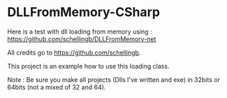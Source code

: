 # DLLFromMemory-CSharp
Here is a test with dll loading from memory using : https://github.com/schellingb/DLLFromMemory-net

All credits go to https://github.com/schellingb.

This project is an example how to use this loading class.

Note : Be sure you make all projects (Dlls I've written and exe) in 32bits or 64bits (not a mixed of 32 and 64).
